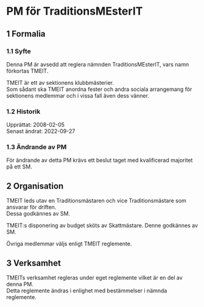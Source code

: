 # PM för TraditionsMEsterIT

## 1 Formalia

### 1.1 Syfte

Denna PM är avsedd att reglera nämnden TraditionsMEsterIT, vars namn förkortas TMEIT.

TMEIT är ett av sektionens klubbmästerier.  
Som sådant ska TMEIT anordna fester och andra sociala arrangemang för sektionens medlemmar och i vissa fall även dess vänner.

### 1.2 Historik

Upprättat: 2008-02-05  
Senast ändrat: 2022-09-27

### 1.3 Ändrande av PM

För ändrande av detta PM krävs ett beslut taget med kvalificerad majoritet på ett SM.

## 2 Organisation

TMEIT leds utav en Traditionsmästaren och vice Traditionsmästare som ansvarar för driften.  
Dessa godkännes av SM.

TMEIT:s disponering av budget sköts av Skattmästare.
Denne godkännes av SM.

Övriga medlemmar väljs enligt TMEIT reglemente.

## 3 Verksamhet

TMEITs verksamhet regleras under eget reglemente vilket är en del av denna PM.  
Detta reglemente ändras i enlighet med bestämmelser i nämnda reglemente.
